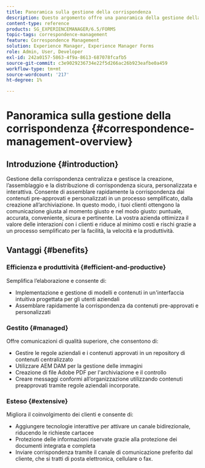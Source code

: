 ```yaml
---
title: Panoramica sulla gestione della corrispondenza
description: Questo argomento offre una panoramica della gestione della corrispondenza.
content-type: reference
products: SG_EXPERIENCEMANAGER/6.5/FORMS
topic-tags: correspondence-management
feature: Correspondence Management
solution: Experience Manager, Experience Manager Forms
role: Admin, User, Developer
exl-id: 242a0157-5863-4f9a-8613-687078fcafb5
source-git-commit: c3e9029236734e22f5d266ac26b923eafbe0a459
workflow-type: tm+mt
source-wordcount: '217'
ht-degree: 1%

---
```


# Panoramica sulla gestione della corrispondenza {#correspondence-management-overview}

## Introduzione {#introduction}

Gestione della corrispondenza centralizza e gestisce la creazione, l’assemblaggio e la distribuzione di corrispondenza sicura, personalizzata e interattiva. Consente di assemblare rapidamente la corrispondenza dai contenuti pre-approvati e personalizzati in un processo semplificato, dalla creazione all’archiviazione. In questo modo, i tuoi clienti ottengono la comunicazione giusta al momento giusto e nel modo giusto: puntuale, accurata, conveniente, sicura e pertinente. La vostra azienda ottimizza il valore delle interazioni con i clienti e riduce al minimo costi e rischi grazie a un processo semplificato per la facilità, la velocità e la produttività.

## Vantaggi {#benefits}

### Efficienza e produttività {#efficient-and-productive}

Semplifica l’elaborazione e consente di:

* Implementazione e gestione di modelli e contenuti in un&#39;interfaccia intuitiva progettata per gli utenti aziendali
* Assemblare rapidamente la corrispondenza da contenuti pre-approvati e personalizzati

### Gestito {#managed}

Offre comunicazioni di qualità superiore, che consentono di:

* Gestire le regole aziendali e i contenuti approvati in un repository di contenuti centralizzato
* Utilizzare AEM DAM per la gestione delle immagini
* Creazione di file Adobe PDF per l&#39;archiviazione e il controllo
* Creare messaggi conformi all’organizzazione utilizzando contenuti preapprovati tramite regole aziendali incorporate.

### Esteso {#extensive}

Migliora il coinvolgimento dei clienti e consente di:

* Aggiungere tecnologie interattive per attivare un canale bidirezionale, riducendo le richieste cartacee
* Protezione delle informazioni riservate grazie alla protezione dei documenti integrata e completa
* Inviare corrispondenza tramite il canale di comunicazione preferito dal cliente, che si tratti di posta elettronica, cellulare o fax.
